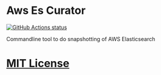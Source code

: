 # Aws Es Curator

<p align="left">
  <a href="https://github.com/ryanoolala/es-curator/actions?query=workflow%3A%22Unit+test%22"><img alt="GitHub Actions status" src="https://github.com/ryanoolala/es-curator/workflows/Unit%20test/badge.svg?branch=master"></a>
</p>

Commandline tool to do snapshotting of AWS Elasticsearch



# [MIT License](./LICENSE)